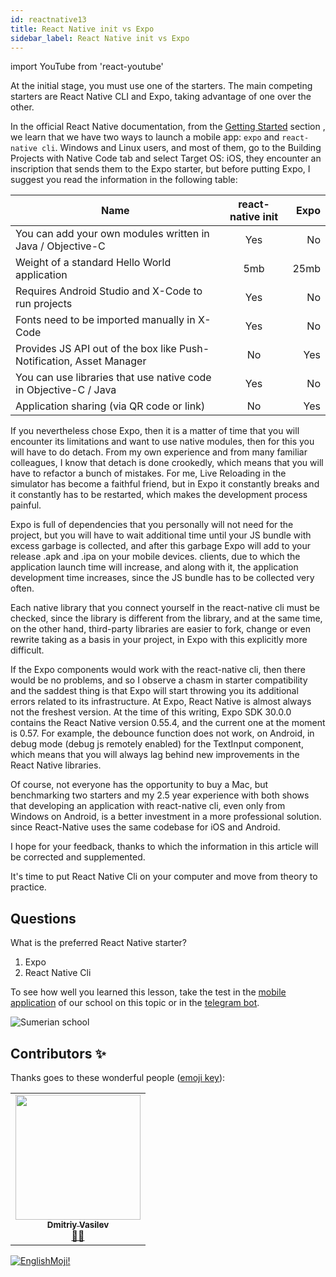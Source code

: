 ```yaml
---
id: reactnative13
title: React Native init vs Expo
sidebar_label: React Native init vs Expo
---
```


import YouTube from 'react-youtube'

At the initial stage, you must use one of the starters. The main competing starters are React Native CLI and Expo, taking advantage of one over the other.


In the official React Native documentation, from the [Getting Started](https://reactnative.dev/docs/environment-setup) section , we learn that we have two ways to launch a mobile app: `expo` and `react-native cli`. Windows and Linux users, and most of them, go to the Building Projects with Native Code tab and select Target OS: iOS, they encounter an inscription that sends them to the Expo starter, but before putting Expo, I suggest you read the information in the following table:

| Name       | react-native init           | Expo  |
| ------------- |:-------------:| -----:|
| You can add your own modules written in Java / Objective-C | Yes | No |
| Weight of a standard Hello World application | 5mb | 25mb |
| Requires Android Studio and X-Code to run projects | Yes | No |
| Fonts need to be imported manually in X-Code | Yes | No |
| Provides JS API out of the box like Push-Notification, Asset Manager | No | Yes |
| You can use libraries that use native code in Objective-C / Java | Yes | No |
| Application sharing (via QR code or link) | No | Yes |

If you nevertheless chose Expo, then it is a matter of time that you will encounter its limitations and want to use native modules, then for this you will have to do detach. From my own experience and from many familiar colleagues, I know that detach is done crookedly, which means that you will have to refactor a bunch of mistakes.
For me, Live Reloading in the simulator has become a faithful friend, but in Expo it constantly breaks and it constantly has to be restarted, which makes the development process painful.

Expo is full of dependencies that you personally will not need for the project, but you will have to wait additional time until your JS bundle with excess garbage is collected, and after this garbage Expo will add to your release .apk and .ipa on your mobile devices. clients, due to which the application launch time will increase, and along with it, the application development time increases, since the JS bundle has to be collected very often.

Each native library that you connect yourself in the react-native cli must be checked, since the library is different from the library, and at the same time, on the other hand, third-party libraries are easier to fork, change or even rewrite taking as a basis in your project, in Expo with this explicitly more difficult.

If the Expo components would work with the react-native cli, then there would be no problems, and so I observe a chasm in starter compatibility and the saddest thing is that Expo will start throwing you its additional errors related to its infrastructure.
At Expo, React Native is almost always not the freshest version. At the time of this writing, Expo SDK 30.0.0 contains the React Native version 0.55.4, and the current one at the moment is 0.57. For example, the debounce function does not work, on Android, in debug mode (debug js remotely enabled) for the TextInput component, which means that you will always lag behind new improvements in the React Native libraries.

Of course, not everyone has the opportunity to buy a Mac, but benchmarking two starters and my 2.5 year experience with both shows that developing an application with react-native cli, even only from Windows on Android, is a better investment in a more professional solution. since React-Native uses the same codebase for iOS and Android.

I hope for your feedback, thanks to which the information in this article will be corrected and supplemented.

It's time to put React Native Cli on your computer and move from theory to practice.

## Questions

What is the preferred React Native starter?

1. Expo
2. React Native Cli

To see how well you learned this lesson, take the test in the [mobile application](http://onelink.to/njhc95) of our school on this topic or in the [telegram bot](https://t.me/javascriptcamp_bot).

![Sumerian school](/img/app.jpg)

## Contributors ✨

Thanks goes to these wonderful people ([emoji key](https://allcontributors.org/docs/en/emoji-key)):

<table>
  <tr>
    <td align="center"><a href="https://fullstackserverless.github.io/"><img src="https://avatars0.githubusercontent.com/u/6774813?v=4?s=200" width="200px;" alt=""/><br /><sub><b>Dmitriy Vasilev</b></sub></a><br /> <a href="https://github.com/gHashTag/react-native-village/commits?author=gHashTag" title="Documentation">📖💲</a></td>
  </tr>
</table>

[![EnglishMoji!](/img/logo/englishmoji.png)](https://apps.apple.com/kz/app/englishmoji/id6450254885)
